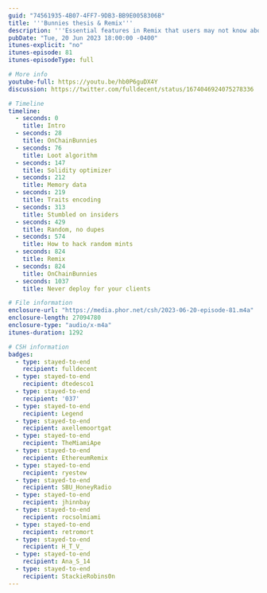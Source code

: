```yaml
---
guid: "74561935-4B07-4FF7-9DB3-BB9E0058306B"
title: '''Bunnies thesis & Remix'''
description: '''Essential features in Remix that users may not know about with Rob Stupay and a deep dive into OnChainBunnies research by Axelle Moortgat including optimizations and strategies for random ID generation.''' 
pubDate: "Tue, 20 Jun 2023 18:00:00 -0400"
itunes-explicit: "no"
itunes-episode: 81
itunes-episodeType: full

# More info
youtube-full: https://youtu.be/hb0P6guDX4Y
discussion: https://twitter.com/fulldecent/status/1674046924075278336

# Timeline
timeline:
  - seconds: 0
    title: Intro
  - seconds: 28
    title: OnChainBunnies
  - seconds: 76
    title: Loot algorithm
  - seconds: 147
    title: Solidity optimizer
  - seconds: 212
    title: Memory data
  - seconds: 219
    title: Traits encoding
  - seconds: 313
    title: Stumbled on insiders
  - seconds: 429
    title: Random, no dupes
  - seconds: 574
    title: How to hack random mints
  - seconds: 824
    title: Remix
  - seconds: 824
    title: OnChainBunnies
  - seconds: 1037
    title: Never deploy for your clients

# File information
enclosure-url: "https://media.phor.net/csh/2023-06-20-episode-81.m4a"
enclosure-length: 27094780
enclosure-type: "audio/x-m4a"
itunes-duration: 1292

# CSH information
badges:
  - type: stayed-to-end
    recipient: fulldecent
  - type: stayed-to-end
    recipient: dtedesco1
  - type: stayed-to-end
    recipient: '037'
  - type: stayed-to-end
    recipient: Legend
  - type: stayed-to-end
    recipient: axellemoortgat
  - type: stayed-to-end
    recipient: TheMiamiApe
  - type: stayed-to-end
    recipient: EthereumRemix
  - type: stayed-to-end
    recipient: ryestew
  - type: stayed-to-end
    recipient: SBU_HoneyRadio
  - type: stayed-to-end
    recipient: jhinnbay
  - type: stayed-to-end
    recipient: rocsolmiami
  - type: stayed-to-end
    recipient: retromort
  - type: stayed-to-end
    recipient: H_T_V_
  - type: stayed-to-end
    recipient: Ana_S_14
  - type: stayed-to-end
    recipient: StackieRobins0n
---
```

